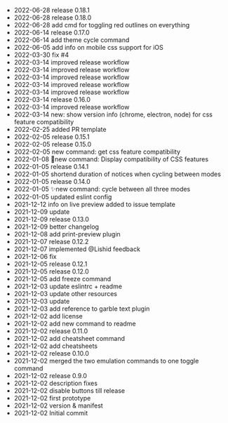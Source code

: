 - 2022-06-28	release 0.18.1
- 2022-06-28	release 0.18.0
- 2022-06-28	add cmd for toggling red outlines on everything
- 2022-06-14	release 0.17.0
- 2022-06-14	add theme cycle command
- 2022-06-05	add info on mobile css support for iOS
- 2022-03-30	fix #4
- 2022-03-14	improved release workflow
- 2022-03-14	improved release workflow
- 2022-03-14	improved release workflow
- 2022-03-14	improved release workflow
- 2022-03-14	improved release workflow
- 2022-03-14	release 0.16.0
- 2022-03-14	improved release workflow
- 2022-03-14	new: show version info (chrome, electron, node) for css feature compatibility
- 2022-02-25	added PR template
- 2022-02-05	release 0.15.1
- 2022-02-05	release 0.15.0
- 2022-02-05	new command: get css feature compatibility
- 2022-01-08	🌟new command: Display compatibility of CSS features
- 2022-01-05	release 0.14.1
- 2022-01-05	shortend duration of notices when cycling between modes
- 2022-01-05	release 0.14.0
- 2022-01-05	✨new command: cycle between all three modes
- 2022-01-05	updated eslint config
- 2021-12-12	info on live preview added to issue template
- 2021-12-09	update
- 2021-12-09	release 0.13.0
- 2021-12-09	better changelog
- 2021-12-08	add print-preview plugin
- 2021-12-07	release 0.12.2
- 2021-12-07	implemented @Lishid feedback
- 2021-12-06	fix
- 2021-12-05	release 0.12.1
- 2021-12-05	release 0.12.0
- 2021-12-05	add freeze command
- 2021-12-03	update eslintrc + readme
- 2021-12-03	update other resources
- 2021-12-03	update
- 2021-12-03	add reference to garble text plugin
- 2021-12-02	add license
- 2021-12-02	add new command to readme
- 2021-12-02	release 0.11.0
- 2021-12-02	add cheatsheet command
- 2021-12-02	add cheatsheets
- 2021-12-02	release 0.10.0
- 2021-12-02	merged the two emulation commands to one toggle command
- 2021-12-02	release 0.9.0
- 2021-12-02	description fixes
- 2021-12-02	disable buttons till release
- 2021-12-02	first prototype
- 2021-12-02	version & manifest
- 2021-12-02	Initial commit

